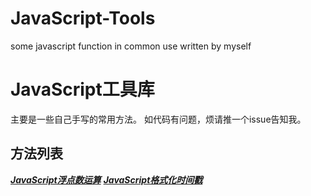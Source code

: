 # JavaScript-Tools
some javascript function in common use written by myself

# JavaScript工具库
主要是一些自己手写的常用方法。
如代码有问题，烦请推一个issue告知我。

## 方法列表
[***JavaScript浮点数运算***](https://github.com/Cedric-song/Javascript-Tools/blob/master/compute)
[***JavaScript格式化时间戳***](https://github.com/Cedric-song/Javascript-Tools/blob/master/formatTime)


